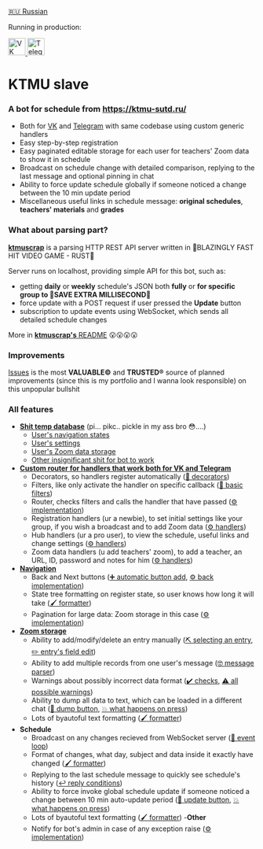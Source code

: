 [🇷🇺 Russian](/README-RU.md)

Running in production:
<p float="left">
  <a title="VK" href="https://vk.com/ktmuslave">
    <img alt="VK" src="https://upload.wikimedia.org/wikipedia/commons/f/f3/VK_Compact_Logo_%282021-present%29.svg" width=35>
  </a>
  <a title="Telegram" href="https://t.me/ktmuslave_bot">
    <img alt="Telegram" src="https://upload.wikimedia.org/wikipedia/commons/8/82/Telegram_logo.svg" width=35>
  </a>
</p>

# KTMU slave
### A bot for schedule from https://ktmu-sutd.ru/

- Both for [VK](https://vk.com/ktmuslave) and [Telegram](https://t.me/ktmuslave_bot) with same codebase using custom generic handlers
- Easy step-by-step registration
- Easy paginated editable storage for each user for teachers' Zoom data to show it in schedule
- Broadcast on schedule change with detailed comparison, replying to the last message and optional pinning in chat
- Ability to force update schedule globally if someone noticed a change between the 10 min update period
- Miscellaneous useful links in schedule message: **original schedules**, **teachers' materials** and **grades**

### What about parsing part?
[**ktmuscrap**](https://github.com/kerdl/ktmuscrap) is a parsing HTTP REST API server written in 🚀BLAZINGLY FAST HIT VIDEO GAME - RUST🚀

Server runs on localhost, providing simple API for this bot, such as:
- getting **daily** or **weekly** schedule's JSON both **fully** or **for specific group to 🚀SAVE EXTRA MILLISECOND🚀**
- force update with a POST request if user pressed the **Update** button
- subscription to update events using WebSocket, which sends all detailed schedule changes

More in [**ktmuscrap's** README](https://github.com/kerdl/ktmuscrap/blob/master/README.md) 😮😮😮😮

### Improvements
[Issues](https://github.com/kerdl/ktmuslave/issues) is the most **VALUABLE©** and **TRUSTED®** source of planned improvements (since this is my portfolio and I wanna look responsible) on this unpopular bullshit

### All features
- [**Shit temp database**](https://github.com/kerdl/ktmuslave/blob/b8c733216cb7c889a9ee21f4d7a20439639d82d2/src/svc/common/__init__.py#L41-L87) (pi... pikc.. pickle in my ass bro 😳....)
  - [User's navigation states](https://github.com/kerdl/ktmuslave/blob/b8c733216cb7c889a9ee21f4d7a20439639d82d2/src/svc/common/states/tree.py)
  - [User's settings](https://github.com/kerdl/ktmuslave/blob/b8c733216cb7c889a9ee21f4d7a20439639d82d2/src/data/settings.py#L17-L22)
  - [User's Zoom data storage](https://github.com/kerdl/ktmuslave/blob/b8c733216cb7c889a9ee21f4d7a20439639d82d2/src/data/zoom.py#L472-L499)
  - [Other insignificant shit for bot to work](https://github.com/kerdl/ktmuslave/blob/b8c733216cb7c889a9ee21f4d7a20439639d82d2/src/svc/common/__init__.py#L52-L87)
- [**Custom router for handlers that work both for VK and Telegram**](https://github.com/kerdl/ktmuslave/blob/b8c733216cb7c889a9ee21f4d7a20439639d82d2/src/svc/common/router.py)
  - Decorators, so handlers register automatically ([🎍 decorators](https://github.com/kerdl/ktmuslave/blob/b8c733216cb7c889a9ee21f4d7a20439639d82d2/src/svc/common/router.py#L37-L74))
  - Filters, like only activate the handler on specific callback ([🚽 basic filters](https://github.com/kerdl/ktmuslave/blob/master/src/svc/common/filters.py))
  - Router, checks filters and calls the handler that have passed ([⚙️ implementation](https://github.com/kerdl/ktmuslave/blob/b8c733216cb7c889a9ee21f4d7a20439639d82d2/src/svc/common/router.py#L103-L165))
  - Registration handlers (ur a newbie), to set initial settings like your group, if you wish a broadcast and to add Zoom data ([⚙️ handlers](https://github.com/kerdl/ktmuslave/blob/b8c733216cb7c889a9ee21f4d7a20439639d82d2/src/svc/common/bps/init.py))
  - Hub handlers (ur a pro user), to view the schedule, useful links and change settings ([⚙️ handlers](https://github.com/kerdl/ktmuslave/blob/b8c733216cb7c889a9ee21f4d7a20439639d82d2/src/svc/common/bps/hub.py))
  - Zoom data handlers (u add teachers' zoom), to add a teacher, an URL, ID, password and notes for him ([⚙️ handlers](https://github.com/kerdl/ktmuslave/blob/b8c733216cb7c889a9ee21f4d7a20439639d82d2/src/svc/common/bps/zoom.py))
- [**Navigation**](https://github.com/kerdl/ktmuslave/blob/b8c733216cb7c889a9ee21f4d7a20439639d82d2/src/svc/common/navigator.py)
  - Back and Next buttons ([➕ automatic button add](https://github.com/kerdl/ktmuslave/blob/b8c733216cb7c889a9ee21f4d7a20439639d82d2/src/svc/common/keyboard.py#L270-L280), [⚙️ back implementation](https://github.com/kerdl/ktmuslave/blob/b8c733216cb7c889a9ee21f4d7a20439639d82d2/src/svc/common/bps/__init__.py#L83-L86))
  - State tree formatting on register state, so user knows how long it will take ([🖌️ formatter](https://github.com/kerdl/ktmuslave/blob/b8c733216cb7c889a9ee21f4d7a20439639d82d2/src/svc/common/states/formatter.py#L38-L145))
  - Pagination for large data: Zoom storage in this case ([⚙️ implementation](https://github.com/kerdl/ktmuslave/blob/b8c733216cb7c889a9ee21f4d7a20439639d82d2/src/svc/common/pagination.py#L54-L165))
- [**Zoom storage**](https://github.com/kerdl/ktmuslave/blob/b8c733216cb7c889a9ee21f4d7a20439639d82d2/src/data/zoom.py)
  - Ability to add/modify/delete an entry manually ([⛏️ selecting an entry](https://github.com/kerdl/ktmuslave/blob/b8c733216cb7c889a9ee21f4d7a20439639d82d2/src/svc/common/bps/zoom.py#L418-L429), [✏️ entry's field edit](https://github.com/kerdl/ktmuslave/blob/b8c733216cb7c889a9ee21f4d7a20439639d82d2/src/svc/common/bps/zoom.py#L65-L155))
  - Ability to add multiple records from one user's message ([🤓 message parser](https://github.com/kerdl/ktmuslave/blob/b8c733216cb7c889a9ee21f4d7a20439639d82d2/src/parse/zoom.py#L223-L234))
  - Warnings about possibly incorrect data format ([✔️ checks](https://github.com/kerdl/ktmuslave/blob/master/src/data/zoom.py#L149-L156), [⚠️ all possible warnings](https://github.com/kerdl/ktmuslave/blob/b8c733216cb7c889a9ee21f4d7a20439639d82d2/src/data/__init__.py#L123-L156))
  - Ability to dump all data to text, which can be loaded in a different chat ([💾 dump button](https://github.com/kerdl/ktmuslave/blob/b8c733216cb7c889a9ee21f4d7a20439639d82d2/src/svc/common/bps/zoom.py#L452), [💥 what happens on press](https://github.com/kerdl/ktmuslave/blob/b8c733216cb7c889a9ee21f4d7a20439639d82d2/src/svc/common/bps/zoom.py#L15-L26))
  - Lots of byautoful text formatting ([🖌️ formatter](https://github.com/kerdl/ktmuslave/blob/b8c733216cb7c889a9ee21f4d7a20439639d82d2/src/data/zoom.py#L244-L255))
- **Schedule**
  - Broadcast on any changes recieved from WebSocket server ([🔄 event loop](https://github.com/kerdl/ktmuslave/blob/b8c733216cb7c889a9ee21f4d7a20439639d82d2/src/api/schedule.py#L310-L365))
  - Format of changes, what day, subject and data inside it exactly have changed ([🖌️ formatter](https://github.com/kerdl/ktmuslave/blob/b8c733216cb7c889a9ee21f4d7a20439639d82d2/src/data/schedule/format.py#L245-L315))
  - Replying to the last schedule message to quickly see schedule's history ([↩️ reply conditions](https://github.com/kerdl/ktmuslave/blob/b8c733216cb7c889a9ee21f4d7a20439639d82d2/src/svc/common/__init__.py#L208-L226))
  - Ability to force invoke global schedule update if someone noticed a change between 10 min auto-update period ([🔄 update button](https://github.com/kerdl/ktmuslave/blob/b8c733216cb7c889a9ee21f4d7a20439639d82d2/src/svc/common/bps/hub.py#L114), [💥 what happens on press](https://github.com/kerdl/ktmuslave/blob/b8c733216cb7c889a9ee21f4d7a20439639d82d2/src/svc/common/bps/hub.py#L20-L59))
  - Lots of byautoful text formatting ([🖌️ formatter](https://github.com/kerdl/ktmuslave/blob/b8c733216cb7c889a9ee21f4d7a20439639d82d2/src/data/schedule/format.py#L208-L238))
-**Other**
  - Notify for bot's admin in case of any exception raise ([⚙️ implementation](https://github.com/kerdl/ktmuslave/blob/e7990a044526435c49471ed8be06871ce0c50384/src/__init__.py#L61-L75))